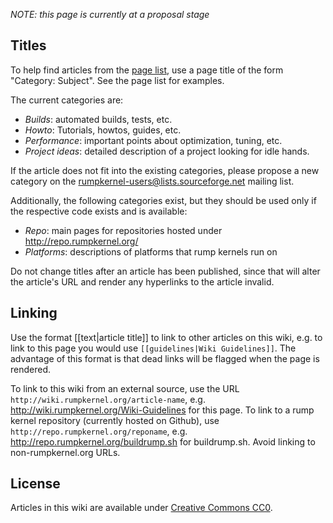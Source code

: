 _NOTE: this page is currently at a proposal stage_

Titles
------

To help find articles from the [page list](http://repo.rumpkernel.org/wiki/wiki/_pages),
use a page title of the form "Category: Subject".  See the page list for examples.

The current categories are:

* _Builds_: automated builds, tests, etc.
* _Howto_: Tutorials, howtos, guides, etc.
* _Performance_: important points about optimization, tuning, etc.
* _Project ideas_: detailed description of a project looking for idle hands.

If the article does not fit into the existing categories, please propose
a new category on the rumpkernel-users@lists.sourceforge.net mailing list.

Additionally, the following categories exist, but they should be used
only if the respective code exists and is available:

* _Repo_: main pages for repositories hosted under http://repo.rumpkernel.org/
* _Platforms_: descriptions of platforms that rump kernels run on

Do not change titles after an article has been published, since that will
alter the article's URL and render any hyperlinks to the article invalid.

Linking
-------

Use the format \[\[text|article title\]\] to link to other articles on this wiki,
e.g. to link to this page you would use `[[guidelines|Wiki Guidelines]]`.
The advantage of this format is that dead links will be flagged when
the page is rendered.

To link to this wiki from an external source, use the URL `http://wiki.rumpkernel.org/article-name`,
e.g. http://wiki.rumpkernel.org/Wiki-Guidelines for this page.
To link to a rump kernel repository (currently hosted on Github), use `http://repo.rumpkernel.org/reponame`, e.g. http://repo.rumpkernel.org/buildrump.sh for buildrump.sh.  Avoid linking to
non-rumpkernel.org URLs.

License
-------

Articles in this wiki are available under [Creative Commons CC0](https://creativecommons.org/publicdomain/zero/1.0/).
